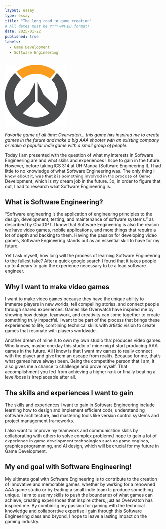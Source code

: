 ```yaml
---
layout: essay
type: essay
title: "The long road to game creation"
# All dates must be YYYY-MM-DD format!
date: 2025-01-22
published: true
labels:
  - Game Development
  - Software Engineering
---
```


<img width="200px" class="rounded float-start pe-4" src="../img/Overwatch_circle_logo.svg.png">

*Favorite game of all time: Overwatch… this game has inspired me to create games in the future and make a big AAA shooter with an existing company or make a popular indie game with a small group of people.*

Today I am presented with the question of what my interests in Software Engineering are and what skills and experiences I hope to gain in the future. However, before taking ICS 314 at UH Manoa (Software Engineering I), I had little to no knowledge of what Software Engineering was.
The only thing I knew about it, was that it is something involved in the process of Game Development, which is my dream job in the future. So, in order to figure that out, I had to research what Software Engineering is.

## What is Software Engineering?

“Software engineering is the application of engineering principles to the design, development, testing, and maintenance of software systems.” as described by ChatGPT. 
I know that Software Engineering is also the reason we have video games, mobile applications, and more things that require a lot of depth and backing to them. Having the passion for developing video games, Software Engineering stands out as an essential skill to have for my future. 

Yet I ask myself, how long will the process of learning Software Engineering to the fullest take? After a quick google search I found that it takes people up to 4 years to gain the experience necessary to be a lead software engineer.

## Why I want to make video games

I want to make video games because they have the unique ability to immerse players in new worlds, tell compelling stories, and connect people through shared experiences. Games like Overwatch have inspired me by showing how design, teamwork, and creativity can come together to create something truly impactful. I want to be part of the process that brings these experiences to life, combining technical skills with artistic vision to create games that resonate with players worldwide.

Another dream of mine is to own my own studio that produces video games. Who knows, maybe one day this studio of mine might start producing AAA games in the future. All I know is that I want my games to really connect with the player and give them an escape from reality. Because for me, that’s what games have always been. Being the competitive person that I am, it also gives me a chance to challenge and prove myself. That accomplishment you feel from achieving a higher rank or finally beating a level/boss is irreplaceable after all.


## The skills and experiences I want to gain

The skills and experiences I want to gain in Software Engineering include learning how to design and implement efficient code, understanding software architecture, and mastering tools like version control systems and project management frameworks.

I also want to improve my teamwork and communication skills by collaborating with others to solve complex problems.I hope to gain a lot of experience in game development technologies such as game engines, graphics programming, and AI design, which will be crucial for my future in Game Development.

## My end goal with Software Engineering!

My ultimate goal with Software Engineering is to contribute to the creation of innovative and memorable games, whether by working for a renowned AAA game studio or by leading a small indie team to produce something unique. I aim to use my skills to push the boundaries of what games can achieve, creating experiences that inspire others, just as Overwatch has inspired me. By combining my passion for gaming with the technical knowledge and collaborative expertise I gain through this Software Engineering class and beyond, I hope to leave a lasting impact on the gaming industry.
